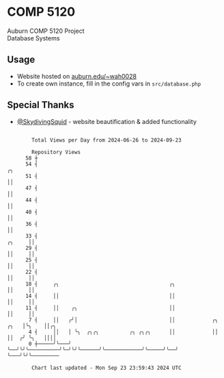 # COMP 5120
Auburn COMP 5120 Project  
Database Systems

## Usage
- Website hosted on [auburn.edu/~wah0028](https://webhome.auburn.edu/~wah0028/)
- To create own instance, fill in the config vars in `src/database.php`

## Special Thanks
- [@SkydivingSquid](https://github.com/SkydivingSquid) - website beautification & added functionality

```

        Total Views per Day from 2024-06-26 to 2024-09-23

        Repository Views
      58 ┼
      54 ┤                                                                            ╭╮
      51 ┤                                                                            ││
      47 ┤                                                                            ││
      44 ┤                                                                            ││
      40 ┤                                                                            ││
      36 ┤                                                                            ││
      33 ┤                                                                     ╭╮     ││
      29 ┤                                                                     ││     ││
      25 ┤                                                                     ││     ││
      22 ┤                                                                     ││     ││
      18 ┤     ╭╮                                    ╭╮                        ││     ││
      14 ┤     ││                                    ││                        ││     ││
      11 ┤     ││    ╭╮                              ││                        ││     ││
       7 ┤     ││   ╭╯│                              ││            ╭╮     ╭╮   │╰╮    ││╭╮
       4 ┤     ││   │ ╰╮  ╭╮╭╮          ╭╮ ╭╮╭╮      ││            ││     ││  ╭╯ ╰╮   ││││
       0 ┼─────╯╰───╯  ╰──╯╰╯╰──────────╯╰─╯╰╯╰──────╯╰────────────╯╰─────╯╰──╯   ╰───╯╰╯╰─────────

        Chart last updated - Mon Sep 23 23:59:43 2024 UTC
        
```
